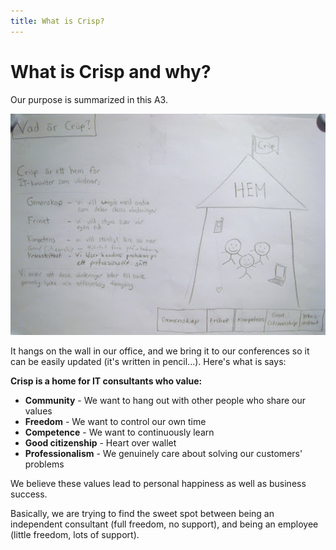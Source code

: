 ```yaml
---
title: What is Crisp?
---
```



# What is Crisp and why?

Our purpose is summarized in this A3. 

![What is Crisp A3](../assets/WhatIsCrispA3-sv.jpg)

It hangs on the wall in our office, and we bring it to our conferences so it can be easily updated (it's written in pencil...). Here's what is says:

**Crisp is a home for IT consultants who value:**
    
* **Community** - We want to hang out with other people who share our values
* **Freedom** - We want to control our own time
* **Competence** - We want to continuously learn
* **Good citizenship** - Heart over wallet
* **Professionalism** - We genuinely care about solving our customers' problems
    
We believe these values lead to personal happiness as well as business success.

Basically, we are trying to find the sweet spot between being an independent consultant (full freedom, no support), and being an employee (little freedom, lots of support).